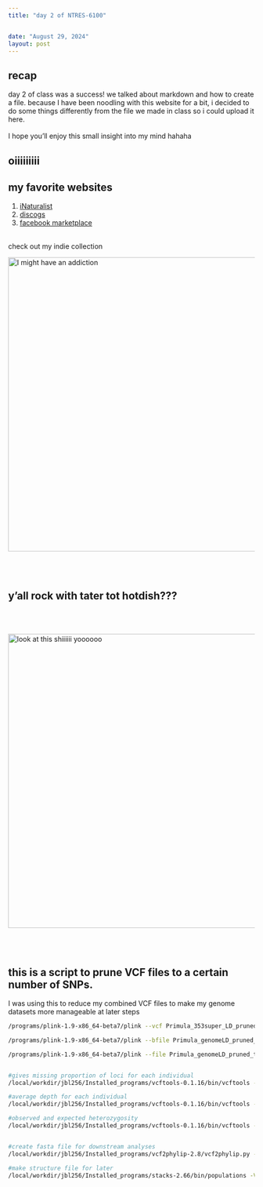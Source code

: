 ```yaml
---
title: "day 2 of NTRES-6100"


date: "August 29, 2024"
layout: post
---
```


<script src="{{ site.url }}{{ site.baseurl }}/knitr_files/day-2-ntres_files/header-attrs-2.29/header-attrs.js"></script>

<section class="main-content">
<div id="recap" class="section level1">
<h1>recap</h1>
<p>day 2 of class was a success! we talked about markdown and how to
create a file. because I have been noodling with this website for a bit,
i decided to do some things differently from the file we made in class
so i could upload it here.<br />
<br> I hope you’ll enjoy this small insight into my mind hahaha <br></p>
</div>
<div id="oiiiiiiiii" class="section level1">
<h1>oiiiiiiiii</h1>
</div>
<div id="my-favorite-websites" class="section level1">
<h1>my favorite websites</h1>
<ol style="list-style-type: decimal">
<li><a href="http://inaturalist.org">iNaturalist</a></li>
<li><a href="http://discogs.com">discogs</a></li>
<li><a href="https://www.facebook.com/marketplace/?ref=app_tab">facebook
marketplace</a> <br> <br></li>
</ol>
<p>check out my indie collection</p>
<p><img src="https://i.redd.it/avtnnqio03ld1.jpeg" alt="I might have an addiction" width="600"/></p>
<p><br> <br></p>
<div id="yall-rock-with-tater-tot-hotdish" class="section level2">
<h2>y’all rock with tater tot hotdish???</h2>
<p><br> <br></p>
<p><img src="/assets/img/hotdish.jpeg" alt="look at this shiiiiii yoooooo" width="600"/></p>
<p><br> <br></p>
</div>
<div
id="this-is-a-script-to-prune-vcf-files-to-a-certain-number-of-snps."
class="section level2">
<h2>this is a script to prune VCF files to a certain number of SNPs.
<br></h2>
<p>I was using this to reduce my combined VCF files to make my genome
datasets more manageable at later steps</p>
<div class="sourceCode" id="cb1"><pre
class="sourceCode bash"><code class="sourceCode bash"><span id="cb1-1"><a href="#cb1-1" tabindex="-1"></a><span class="ex">/programs/plink-1.9-x86_64-beta7/plink</span> <span class="at">--vcf</span> Primula_353super_LD_pruned_SNPs.recode.vcf <span class="at">--make-bed</span> <span class="at">--allow-extra-chr</span> <span class="at">--double-id</span> <span class="at">--out</span> Primula_genomeLD_pruned_thin</span>
<span id="cb1-2"><a href="#cb1-2" tabindex="-1"></a></span>
<span id="cb1-3"><a href="#cb1-3" tabindex="-1"></a><span class="ex">/programs/plink-1.9-x86_64-beta7/plink</span> <span class="at">--bfile</span> Primula_genomeLD_pruned_thin <span class="at">--thin-count</span> 30000 <span class="at">--allow-extra-chr</span> <span class="at">--double-id</span> <span class="at">--recode</span> <span class="at">--out</span> Primula_genomeLD_pruned_thin_plink</span>
<span id="cb1-4"><a href="#cb1-4" tabindex="-1"></a></span>
<span id="cb1-5"><a href="#cb1-5" tabindex="-1"></a><span class="ex">/programs/plink-1.9-x86_64-beta7/plink</span> <span class="at">--file</span> Primula_genomeLD_pruned_thin_plink <span class="at">--allow-extra-chr</span> <span class="at">--recode</span> vcf <span class="at">--out</span> Primula_genomeLD_pruned_thin_thinned</span>
<span id="cb1-6"><a href="#cb1-6" tabindex="-1"></a></span>
<span id="cb1-7"><a href="#cb1-7" tabindex="-1"></a></span>
<span id="cb1-8"><a href="#cb1-8" tabindex="-1"></a><span class="co">#gives missing proportion of loci for each individual</span></span>
<span id="cb1-9"><a href="#cb1-9" tabindex="-1"></a><span class="ex">/local/workdir/jbl256/Installed_programs/vcftools-0.1.16/bin/vcftools</span> <span class="at">--vcf</span> Primula_genomeLD_pruned_thin_thinned.vcf <span class="at">--missing-indv</span></span>
<span id="cb1-10"><a href="#cb1-10" tabindex="-1"></a></span>
<span id="cb1-11"><a href="#cb1-11" tabindex="-1"></a><span class="co">#average depth for each individual</span></span>
<span id="cb1-12"><a href="#cb1-12" tabindex="-1"></a><span class="ex">/local/workdir/jbl256/Installed_programs/vcftools-0.1.16/bin/vcftools</span> <span class="at">--vcf</span> Primula_genomeLD_pruned_thin_thinned.vcf <span class="at">--depth</span> </span>
<span id="cb1-13"><a href="#cb1-13" tabindex="-1"></a></span>
<span id="cb1-14"><a href="#cb1-14" tabindex="-1"></a><span class="co">#observed and expected heterozygosity</span></span>
<span id="cb1-15"><a href="#cb1-15" tabindex="-1"></a><span class="ex">/local/workdir/jbl256/Installed_programs/vcftools-0.1.16/bin/vcftools</span> <span class="at">--vcf</span> Primula_genomeLD_pruned_thin_thinned.vcf <span class="at">--het</span></span>
<span id="cb1-16"><a href="#cb1-16" tabindex="-1"></a></span>
<span id="cb1-17"><a href="#cb1-17" tabindex="-1"></a></span>
<span id="cb1-18"><a href="#cb1-18" tabindex="-1"></a><span class="co">#create fasta file for downstream analyses</span></span>
<span id="cb1-19"><a href="#cb1-19" tabindex="-1"></a><span class="ex">/local/workdir/jbl256/Installed_programs/vcf2phylip-2.8/vcf2phylip.py</span> <span class="at">--input</span> Primula_genomeLD_pruned_thin_thinned.vcf <span class="at">-f</span> <span class="at">-n</span></span>
<span id="cb1-20"><a href="#cb1-20" tabindex="-1"></a></span>
<span id="cb1-21"><a href="#cb1-21" tabindex="-1"></a><span class="co">#make structure file for later</span></span>
<span id="cb1-22"><a href="#cb1-22" tabindex="-1"></a><span class="ex">/local/workdir/jbl256/Installed_programs/stacks-2.66/bin/populations</span> <span class="at">-V</span> Primula_genomeLD_pruned_thin_thinned.vcf <span class="at">-O</span> ./ <span class="at">-M</span> popmap.txt <span class="at">--threads</span> 4 <span class="at">--ordered-export</span> <span class="at">--structure</span></span></code></pre></div>
</div>
</div>
</section>
